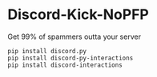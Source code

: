 # Discord-Kick-NoPFP
Get 99% of spammers outta your server

```
pip install discord.py
pip install discord-py-interactions
pip install discord-interactions
```
